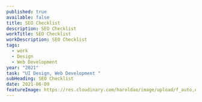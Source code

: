 ```yaml
---
published: true
available: false
title: SEO Checklist
description: SEO Checklist
workTitle: SEO Checklist
workDescription: SEO Checklist
tags:
  - work
  - Design
  - Web Development
year: "2021"
task: "UI Design, Web Development "
subHeading: SEO Checklist
date: 2021-06-09
featureImage: https://res.cloudinary.com/haroldao/image/upload/f_auto,q_auto/v1623248631/Coming_Soon_kzev2y.webp
---
```

